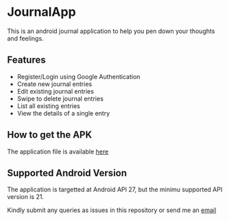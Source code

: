 # JournalApp
This is an android journal application to help you pen down your thoughts and feelings.

## Features
- Register/Login using Google Authentication
- Create new journal entries
- Edit existing journal entries
- Swipe to delete journal entries
- List all existing entries
- View the details of a single entry

## How to get the APK
The application file is available [here](https://github.com/Muriukidavid/JournalApp/blob/master/app/build/outputs/apk/debug/app-debug.apk)

## Supported Android Version
The application is targetted at Android API 27, but the minimu supported API version is 21.

Kindly submit any queries as issues in this repository or send me an [email](mailto:karfes@gmail.com)



